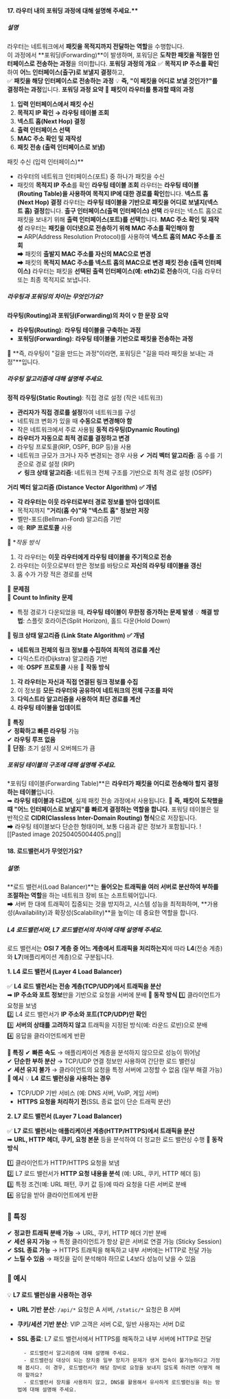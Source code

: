 #### 17. 라우터 내의 포워딩 과정에 대해 설명해 주세요.**
##### 설명
라우터는 네트워크에서 **패킷을 목적지까지 전달하는 역할**을 수행합니다.  
이 과정에서 **포워딩(Forwarding)**이 발생하며, 포워딩은 **도착한 패킷을 적절한 인터페이스로 전송하는 과정**을 의미합니다.
**포워딩 과정의 개요**
✅ **목적지 IP 주소를 확인**하여 **어느 인터페이스(출구)로 보낼지 결정**하고,  
✅ **패킷을 해당 인터페이스로 전송하는 과정**
💡 **즉, "이 패킷을 어디로 보낼 것인가?"를 결정하는 과정**입니다.
**포워딩 과정 요약**
📌 **패킷이 라우터를 통과할 때의 과정**
1. **입력 인터페이스에서 패킷 수신**
2. **목적지 IP 확인 → 라우팅 테이블 조회**
3. **넥스트 홉(Next Hop) 결정**
4. **출력 인터페이스 선택**
5. **MAC 주소 확인 및 재작성**
6. **패킷 전송 (출력 인터페이스로 보냄)**

패킷 수신 (입력 인터페이스)**
- 라우터의 네트워크 인터페이스(포트) 중 하나가 패킷을 수신
- 패킷의 **목적지 IP 주소**를 확인
 **라우팅 테이블 조회**
	라우터는 **라우팅 테이블(Routing Table)을 사용하여 목적지 IP에 대한 경로를 확인**합니다.
**넥스트 홉(Next Hop) 결정**
	라우터는 **라우팅 테이블을 기반으로 패킷을 어디로 보낼지(넥스트 홉) 결정**합니다.
 **출구 인터페이스(출력 인터페이스) 선택**
	 라우터는 넥스트 홉으로 패킷을 보내기 위해 **출력 인터페이스(포트)를 선택**합니다.
**MAC 주소 확인 및 재작성**
	라우터는 **패킷을 이더넷으로 전송하기 위해 MAC 주소를 확인해야 함**  
	➡ ARP(Address Resolution Protocol)를 사용하여 **넥스트 홉의 MAC 주소를 조회**  
	➡ 패킷의 **출발지 MAC 주소를 자신의 MAC으로 변경**  
	➡ 패킷의 **목적지 MAC 주소를 넥스트 홉의 MAC으로 변경**
**패킷 전송 (출력 인터페이스)**
	라우터는 패킷을 **선택된 출력 인터페이스(예: eth2)로 전송**하여, 다음 라우터 또는 최종 목적지로 보냅니다.


#####  라우팅과 포워딩의 차이는 무엇인가요?
**라우팅(Routing)과 포워딩(Forwarding)의 차이**
**💡 한 문장 요약**
- **라우팅(Routing)**: **라우팅 테이블을 구축하는 과정**
- **포워딩(Forwarding)**: **라우팅 테이블을 기반으로 패킷을 전송하는 과정**

🚀 **즉, 라우팅이 "길을 만드는 과정"이라면, 포워딩은 "길을 따라 패킷을 보내는 과정"**입니다.

##### 라우팅 알고리즘에 대해 설명해 주세요.
**정적 라우팅(Static Routing)**: 직접 경로 설정 (작은 네트워크)
- **관리자가 직접 경로를 설정**하여 네트워크를 구성
- 네트워크 변화가 있을 때 **수동으로 변경해야 함**
- 작은 네트워크에서 주로 사용됨
**동적 라우팅(Dynamic Routing)**
- **라우터가 자동으로 최적 경로를 결정하고 변경**
- 라우팅 프로토콜(RIP, OSPF, BGP 등)을 사용
- 네트워크 규모가 크거나 자주 변경되는 경우 사용
✔ **거리 벡터 알고리즘**: 홉 수를 기준으로 경로 설정 (RIP)  
✔ **링크 상태 알고리즘**: 네트워크 전체 구조를 기반으로 최적 경로 설정 (OSPF)

**거리 벡터 알고리즘 (Distance Vector Algorithm)**
**✅ 개념**
- **각 라우터는 이웃 라우터로부터 경로 정보를 받아 업데이트**
- 목적지까지 **"거리(홉 수)"와 "넥스트 홉" 정보만 저장**
- 벨만-포드(Bellman-Ford) 알고리즘 기반
- 예: **RIP 프로토콜** 사용

📌 **작동 방식*
1. 각 라우터는 **이웃 라우터에게 라우팅 테이블을 주기적으로 전송**
2. 라우터는 이웃으로부터 받은 정보를 바탕으로 **자신의 라우팅 테이블을 갱신**
3. 홉 수가 가장 적은 경로를 선택
    

📌 **문제점**  
🚨 **Count to Infinity 문제**
- 특정 경로가 다운되었을 때, **라우팅 테이블이 무한정 증가하는 문제 발생**
💡 **해결 방법**: 스플릿 호라이즌(Split Horizon), 홀드 다운(Hold Down)

**📌 링크 상태 알고리즘 (Link State Algorithm)**
**✅ 개념**
- **네트워크 전체의 링크 정보를 수집하여 최적의 경로를 계산**    
- 다익스트라(Dijkstra) 알고리즘 기반
- 예: **OSPF 프로토콜** 사용
📌 **작동 방식**
1. **각 라우터는 자신과 직접 연결된 링크 정보를 수집**
2. 이 정보를 **모든 라우터와 공유하여 네트워크의 전체 구조를 파악**
3. **다익스트라 알고리즘을 사용하여 최단 경로를 계산**
4. **라우팅 테이블을 업데이트**
    
📌 **특징**  
✔ **정확하고 빠른 라우팅** 가능  
✔ **라우팅 루프 없음**  
🚨 **단점:** 초기 설정 시 오버헤드가 큼
##### 포워딩 테이블의 구조에 대해 설명해 주세요.
*포워딩 테이블(Forwarding Table)**은 **라우터가 패킷을 어디로 전송해야 할지 결정하는 테이블**입니다.  
➡ **라우팅 테이블과 다르며**, 실제 패킷 전송 과정에서 사용됩니다.
🚀 **즉, 패킷이 도착했을 때 "어느 인터페이스로 보낼지"를 빠르게 결정하는 역할을 합니다.**
포워딩 테이블은 일반적으로 **CIDR(Classless Inter-Domain Routing) 형식**으로 저장됩니다.  
➡ 라우팅 테이블보다 단순한 형태이며, 보통 다음과 같은 정보가 포함됩니다.
![[Pasted image 20250405004405.png]]

#### **18. 로드밸런서가 무엇인가요?**
##### 설명:
**로드 밸런서(Load Balancer)**는 **들어오는 트래픽을 여러 서버로 분산하여 부하를 조절하는 역할**을 하는 네트워크 장비 또는 소프트웨어입니다.  
➡ 서버 한 대에 트래픽이 집중되는 것을 방지하고, 시스템 성능을 최적화하며, **가용성(Availability)과 확장성(Scalability)**을 높이는 데 중요한 역할을 합니다.
##### L4 로드밸런서와, L7 로드밸런서의 차이에 대해 설명해 주세요.
로드 밸런서는 **OSI 7 계층 중 어느 계층에서 트래픽을 처리하는지**에 따라 **L4**(전송 계층)와 **L7**(애플리케이션 계층)으로 구분됩니다.

**1. L4 로드 밸런서 (Layer 4 Load Balancer)**

✅ **L4 로드 밸런서는 전송 계층(TCP/UDP)에서 트래픽을 분산**  
➡ **IP 주소와 포트 정보**만을 기반으로 요청을 서버에 분배
**🔹 동작 방식**
1️⃣ 클라이언트가 요청을 보냄  
2️⃣ L4 로드 밸런서가 **IP 주소와 포트(TCP/UDP)만 확인**  
3️⃣ **서버의 상태를 고려하지 않고** 트래픽을 지정된 방식(예: 라운드 로빈)으로 분배  
4️⃣ 응답을 클라이언트에게 반환

 **🔹 특징**
✔ **빠른 속도** → 애플리케이션 계층을 분석하지 않으므로 성능이 뛰어남  
✔ **단순한 부하 분산** → TCP/UDP 연결 정보만 사용하여 간단한 로드 밸런싱  
✔ **세션 유지 불가** → 클라이언트의 요청을 특정 서버에 고정할 수 없음 (일부 해결 가능)
**🔹 예시**
💡 **L4 로드 밸런싱을 사용하는 경우**
- TCP/UDP 기반 서비스 (예: DNS 서버, VoIP, 게임 서버)
- **HTTPS 요청을 처리하기 전**(SSL 종료 없이 단순 트래픽 분산)

**2. L7 로드 밸런서 (Layer 7 Load Balancer)**

✅ **L7 로드 밸런서는 애플리케이션 계층(HTTP/HTTPS)에서 트래픽을 분산**  
➡ **URL, HTTP 헤더, 쿠키, 요청 본문** 등을 분석하여 더 정교한 로드 밸런싱 수행
 **🔹 동작 방식**

1️⃣ 클라이언트가 HTTP/HTTPS 요청을 보냄  
2️⃣ L7 로드 밸런서가 **HTTP 요청 내용을 분석** (예: URL, 쿠키, HTTP 헤더 등)  
3️⃣ 특정 조건(예: URL 패턴, 쿠키 값 등)에 따라 요청을 다른 서버로 분배  
4️⃣ 응답을 받아 클라이언트에게 반환

### **🔹 특징**

✔ **정교한 트래픽 분배 가능** → URL, 쿠키, HTTP 헤더 기반 분배  
✔ **세션 유지 가능** → 특정 클라이언트가 항상 같은 서버로 연결 가능 (Sticky Session)  
✔ **SSL 종료 가능** → HTTPS 트래픽을 해독하고 내부 서버에는 HTTP로 전달 가능  
✔ **느릴 수 있음** → 패킷을 깊이 분석해야 하므로 L4보다 성능이 낮을 수 있음

### **🔹 예시**

💡 **L7 로드 밸런싱을 사용하는 경우**

- **URL 기반 분산**: `/api/*` 요청은 A 서버, `/static/*` 요청은 B 서버
    
- **쿠키/세션 기반 분산**: VIP 고객은 서버 C로, 일반 사용자는 서버 D로
    
- **SSL 종료**: L7 로드 밸런서에서 HTTPS를 해독하고 내부 서버에 HTTP로 전달



		- 로드밸런서 알고리즘에 대해 설명해 주세요.
		- 로드밸런싱 대상이 되는 장치중 일부 장치가 문제가 생겨 접속이 불가능하다고 가정해 봅시다. 이 경우, 로드밸런서가 해당 장비로 요청을 보내지 않도록 하려면 어떻게 해야 할까요?
		- 로드밸런서 장치를 사용하지 않고, DNS를 활용해서 유사하게 로드밸런싱을 하는 방법에 대해 설명해 주세요.